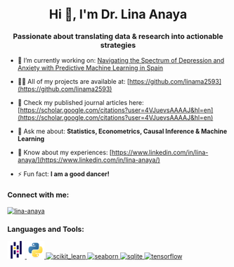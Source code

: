 <h1 align="center">Hi 👋, I'm Dr. Lina Anaya</h1>
<h3 align="center">Passionate about translating data & research into actionable strategies</h3>

- 🔭 I’m currently working on: [Navigating the Spectrum of Depression and Anxiety with Predictive Machine Learning in Spain](https://github.com/linama2593/mental_health_spain)

- 👨‍💻 All of my projects are available at: [https://github.com/linama2593](https://github.com/linama2593)

- 📝 Check my published journal articles here: [https://scholar.google.com/citations?user=4VJuevsAAAAJ&hl=en](https://scholar.google.com/citations?user=4VJuevsAAAAJ&hl=en)

- 💬 Ask me about: **Statistics, Econometrics, Causal Inference & Machine Learning**

- 📄 Know about my experiences: [https://www.linkedin.com/in/lina-anaya/](https://www.linkedin.com/in/lina-anaya/)

- ⚡ Fun fact: **I am a good dancer!**

<h3 align="left">Connect with me:</h3>
<p align="left">
<a href="https://linkedin.com/in/lina-anaya" target="blank"><img align="center" src="https://raw.githubusercontent.com/rahuldkjain/github-profile-readme-generator/master/src/images/icons/Social/linked-in-alt.svg" alt="lina-anaya" height="30" width="40" /></a>
</p>

<h3 align="left">Languages and Tools:</h3>
<p align="left"> <a href="https://pandas.pydata.org/" target="_blank" rel="noreferrer"> <img src="https://raw.githubusercontent.com/devicons/devicon/2ae2a900d2f041da66e950e4d48052658d850630/icons/pandas/pandas-original.svg" alt="pandas" width="40" height="40"/> </a> <a href="https://www.python.org" target="_blank" rel="noreferrer"> <img src="https://raw.githubusercontent.com/devicons/devicon/master/icons/python/python-original.svg" alt="python" width="40" height="40"/> </a> <a href="https://scikit-learn.org/" target="_blank" rel="noreferrer"> <img src="https://upload.wikimedia.org/wikipedia/commons/0/05/Scikit_learn_logo_small.svg" alt="scikit_learn" width="40" height="40"/> </a> <a href="https://seaborn.pydata.org/" target="_blank" rel="noreferrer"> <img src="https://seaborn.pydata.org/_images/logo-mark-lightbg.svg" alt="seaborn" width="40" height="40"/> </a> <a href="https://www.sqlite.org/" target="_blank" rel="noreferrer"> <img src="https://www.vectorlogo.zone/logos/sqlite/sqlite-icon.svg" alt="sqlite" width="40" height="40"/> </a> <a href="https://www.tensorflow.org" target="_blank" rel="noreferrer"> <img src="https://www.vectorlogo.zone/logos/tensorflow/tensorflow-icon.svg" alt="tensorflow" width="40" height="40"/> </a> </p>
